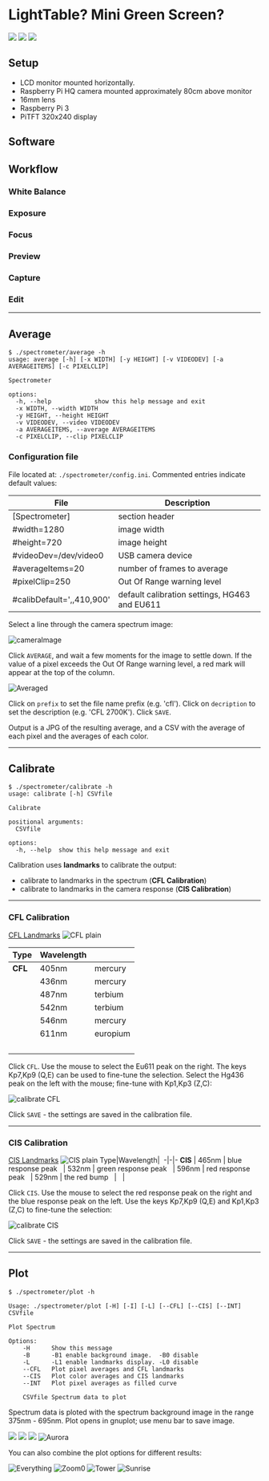 # LightTable?  Mini Green Screen?
![](images/hmm-25.png)
![](images/grr-66.png)
![](images/troll-25.png)

## Setup
- LCD monitor mounted horizontally.
- Raspberry Pi HQ camera mounted approximately 80cm above monitor
- 16mm lens
- Raspberry Pi 3
- PiTFT 320x240 display

## Software

## Workflow
### White Balance
### Exposure
### Focus
### Preview
### Capture
### Edit





---
## Average


```
$ ./spectrometer/average -h
usage: average [-h] [-x WIDTH] [-y HEIGHT] [-v VIDEODEV] [-a AVERAGEITEMS] [-c PIXELCLIP]

Spectrometer

options:
  -h, --help            show this help message and exit
  -x WIDTH, --width WIDTH
  -y HEIGHT, --height HEIGHT
  -v VIDEODEV, --video VIDEODEV
  -a AVERAGEITEMS, --average AVERAGEITEMS
  -c PIXELCLIP, --clip PIXELCLIP
```

### Configuration file 

File located at: `./spectrometer/config.ini`.  Commented entries indicate default values:

File | Description
-|-
[Spectrometer] | section header
#width=1280 | image width
#height=720 | image height
#videoDev=/dev/video0 | USB camera device
#averageItems=20 | number of frames to average
#pixelClip=250 | Out Of Range warning level
#calibDefault=',,410,900' | default calibration settings, HG463 and EU611




Select a line through the camera spectrum image:  

![cameraImage](images/camImage.png)

Click `AVERAGE`, and wait a few moments for the image to settle down.  If the value of a pixel exceeds the Out Of Range warning level, a red mark will appear at the top of the column.


![Averaged](images/spectralAverage.png)

Click on `prefix` to set the file name prefix (e.g. 'cfl').  Click on `decription` to set the description (e.g. 'CFL 2700K').  Click `SAVE`.

Output is a JPG of the resulting average, and a CSV with the average of each pixel and the averages of each color. 

---
## Calibrate

```
$ ./spectrometer/calibrate -h
usage: calibrate [-h] CSVfile

Calibrate

positional arguments:
  CSVfile

options:
  -h, --help  show this help message and exit
```

Calibration uses __landmarks__ to calibrate the output:
- calibrate to landmarks in the spectrum (__CFL Calibration__)
- calibrate to landmarks in the camera response (__CIS Calibration__)



---
### CFL Calibration

[CFL Landmarks](https://commons.wikimedia.org/wiki/File:Fluorescent_lighting_spectrum_peaks_labelled.svg)
![CFL plain](images/cfl-plain.png)

 Type|Wavelength|&nbsp;
 -|-|-
 __CFL__ | 405nm | mercury
 &nbsp; | 436nm | mercury
 &nbsp; | 487nm | terbium
 &nbsp; | 542nm | terbium
 &nbsp; | 546nm | mercury
 &nbsp; | 611nm | europium
 &nbsp; | &nbsp; | &nbsp;

Click `CFL`.  Use the mouse to select the Eu611 peak on the right.  The keys Kp7,Kp9 (Q,E) can be used to fine-tune the selection.  Select the Hg436 peak on the left with the mouse; fine-tune with Kp1,Kp3 (Z,C):

![calibrate CFL](images/calibCFL.png)

Click `SAVE` - the settings are saved in the calibration file.

---
### CIS Calibration

[CIS Landmarks](https://photo.stackexchange.com/questions/122037/why-do-typical-imaging-sensor-colour-filter-spectral-responses-differ-so-much-fr)
![CIS plain](images/cis-plain.png)
 Type|Wavelength|&nbsp;
 -|-|-
 __CIS__ | 465nm | blue response peak
 &nbsp; | 532nm | green response peak
 &nbsp; | 596nm | red response peak
 &nbsp; | 529nm | the red bump
&nbsp; | &nbsp; | &nbsp;


Click `CIS`. Use the mouse to select the red response peak on the right and the blue response peak on the left.  Use the keys Kp7,Kp9 (Q,E) and Kp1,Kp3 (Z,C) to fine-tune the selection:

![calibrate CIS](images/calibCIS.png)

Click `SAVE` - the settings are saved in the calibration file.



---
## Plot

```
$ ./spectrometer/plot -h

Usage: ./spectrometer/plot [-H] [-I] [-L] [--CFL] [--CIS] [--INT] CSVfile

Plot Spectrum

Options:
    -H      Show this message
    -B      -B1 enable background image.  -B0 disable
    -L      -L1 enable landmarks display. -L0 disable
    --CFL   Plot pixel averages and CFL landmarks
    --CIS   Plot color averages and CIS landmarks
    --INT   Plot pixel averages as filled curve

    CSVfile Spectrum data to plot
```
Spectrum data is ploted with the spectrum background image in the range 375nm - 695nm.  Plot opens in gnuplot; use menu bar to save image.



![](images/uv-spectrum-20230106-113618-plot.png)
![](images/air-spectrum-20181215-164105-plot.png)
![](images/cfl-spectrum-20181215-123051-plot.png)
![Aurora](images/aurora.png)

You can also combine the plot options for different results:

![Everything](images/tower2.png)
![Zoom0](images/zoom1.png)
![Tower](images/tower.png)
![Sunrise](images/sunrise4.png)
